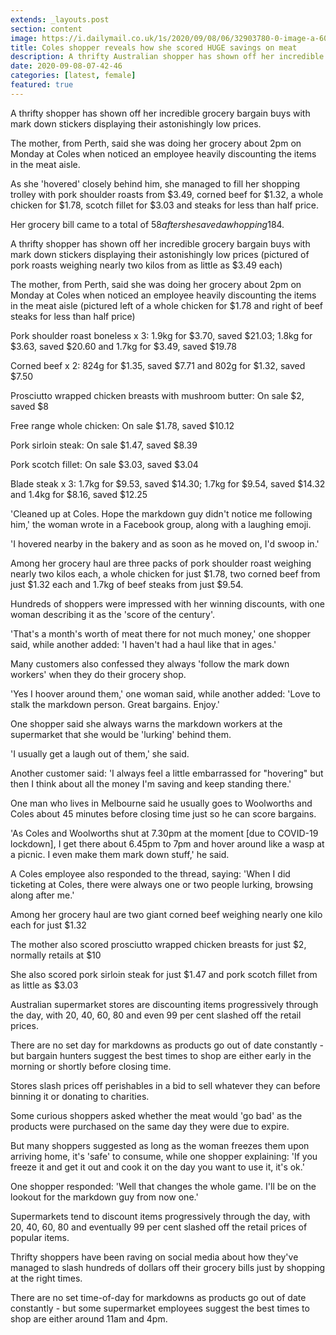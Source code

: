 ```yaml
---
extends: _layouts.post
section: content
image: https://i.dailymail.co.uk/1s/2020/09/08/06/32903780-0-image-a-60_1599544492039.jpg 
title: Coles shopper reveals how she scored HUGE savings on meat 
description: A thrifty Australian shopper has shown off her incredible grocery bargain buys with mark down stickers displaying their astonishingly low prices. 
date: 2020-09-08-07-42-46 
categories: [latest, female] 
featured: true 
--- 
```

A thrifty shopper has shown off her incredible grocery bargain buys with mark down stickers displaying their astonishingly low prices. 

The mother, from Perth, said she was doing her grocery about 2pm on Monday at Coles when noticed an employee heavily discounting the items in the meat aisle.

As she 'hovered' closely behind him, she managed to fill her shopping trolley with pork shoulder roasts from $3.49, corned beef for $1.32, a whole chicken for $1.78, scotch fillet for $3.03 and steaks for less than half price.

Her grocery bill came to a total of $58 after she saved a whopping $184.

A thrifty shopper has shown off her incredible grocery bargain buys with mark down stickers displaying their astonishingly low prices (pictured of pork roasts weighing nearly two kilos from as little as $3.49 each)

The mother, from Perth, said she was doing her grocery about 2pm on Monday at Coles when noticed an employee heavily discounting the items in the meat aisle (pictured left of a whole chicken for $1.78 and right of beef steaks for less than half price)

Pork shoulder roast boneless x 3: 1.9kg for $3.70, saved $21.03; 1.8kg for $3.63, saved $20.60 and 1.7kg for $3.49, saved $19.78

Corned beef x 2: 824g for $1.35, saved $7.71 and 802g for $1.32, saved $7.50

Prosciutto wrapped chicken breasts with mushroom butter: On sale $2, saved $8

Free range whole chicken: On sale $1.78, saved $10.12 

Pork sirloin steak: On sale $1.47, saved $8.39

Pork scotch fillet: On sale $3.03, saved $3.04

Blade steak x 3: 1.7kg for $9.53, saved $14.30; 1.7kg for $9.54, saved $14.32 and 1.4kg for $8.16, saved $12.25 

'Cleaned up at Coles. Hope the markdown guy didn't notice me following him,' the woman wrote in a Facebook group, along with a laughing emoji.

'I hovered nearby in the bakery and as soon as he moved on, I'd swoop in.'

Among her grocery haul are three packs of pork shoulder roast weighing nearly two kilos each, a whole chicken for just $1.78, two corned beef from just $1.32 each and 1.7kg of beef steaks from just $9.54.

Hundreds of shoppers were impressed with her winning discounts, with one woman describing it as the 'score of the century'.

'That's a month's worth of meat there for not much money,' one shopper said, while another added: 'I haven't had a haul like that in ages.'

Many customers also confessed they always 'follow the mark down workers' when they do their grocery shop.

'Yes I hoover around them,' one woman said, while another added: 'Love to stalk the markdown person. Great bargains. Enjoy.'

One shopper said she always warns the markdown workers at the supermarket that she would be 'lurking' behind them. 

'I usually get a laugh out of them,' she said. 

Another customer said: 'I always feel a little embarrassed for "hovering" but then I think about all the money I'm saving and keep standing there.' 

One man who lives in Melbourne said he usually goes to Woolworths and Coles about 45 minutes before closing time just so he can score bargains.

'As Coles and Woolworths shut at 7.30pm at the moment [due to COVID-19 lockdown], I get there about 6.45pm to 7pm and hover around like a wasp at a picnic. I even make them mark down stuff,' he said.

A Coles employee also responded to the thread, saying: 'When I did ticketing at Coles, there were always one or two people lurking, browsing along after me.' 

Among her grocery haul are two giant corned beef weighing nearly one kilo each for just $1.32

The mother also scored prosciutto wrapped chicken breasts for just $2, normally retails at $10

She also scored pork sirloin steak for just $1.47 and pork scotch fillet from as little as $3.03

Australian supermarket stores are discounting items progressively through the day, with 20, 40, 60, 80 and even 99 per cent slashed off the retail prices.

There are no set day for markdowns as products go out of date constantly - but bargain hunters suggest the best times to shop are either early in the morning or shortly before closing time.

Stores slash prices off perishables in a bid to sell whatever they can before binning it or donating to charities.

Some curious shoppers asked whether the meat would 'go bad' as the products were purchased on the same day they were due to expire.

But many shoppers suggested as long as the woman freezes them upon arriving home, it's 'safe' to consume, while one shopper explaining: 'If you freeze it and get it out and cook it on the day you want to use it, it's ok.'

One shopper responded: 'Well that changes the whole game. I'll be on the lookout for the markdown guy from now one.' 

Supermarkets tend to discount items progressively through the day, with 20, 40, 60, 80 and eventually 99 per cent slashed off the retail prices of popular items.

Thrifty shoppers have been raving on social media about how they've managed to slash hundreds of dollars off their grocery bills just by shopping at the right times.

There are no set time-of-day for markdowns as products go out of date constantly - but some supermarket employees suggest the best times to shop are either around 11am and 4pm.

